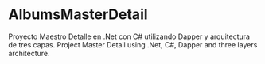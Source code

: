 # AlbumsMasterDetail
Proyecto Maestro Detalle en .Net con C# utilizando Dapper y arquitectura de tres capas.
Project Master Detail using  .Net, C#, Dapper and three layers architecture.
